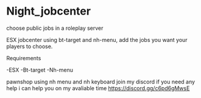 # Night_jobcenter
choose public jobs in a roleplay server 

ESX jobcenter using bt-target and nh-menu, add the jobs you want your players to choose.

Requirements

-ESX 
-Bt-target
-Nh-menu 

pawnshop using nh menu and nh keyboard join my discord if you need any help i can help you on my avaliable time https://discord.gg/c6pd6gMwsE

